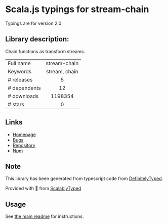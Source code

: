 
# Scala.js typings for stream-chain

Typings are for version 2.0

## Library description:
Chain functions as transform streams.

|                    |                 |
| ------------------ | :-------------: |
| Full name          | stream-chain |
| Keywords           | stream, chain |
| # releases         | 5 |
| # dependents       | 12 |
| # downloads        | 1198354 |
| # stars            | 0 |

## Links
- [Homepage](https://github.com/uhop/stream-chain#readme)
- [Bugs](https://github.com/uhop/stream-chain/issues)
- [Repository](https://github.com/uhop/stream-chain)
- [Npm](https://www.npmjs.com/package/stream-chain)
    


## Note
This library has been generated from typescript code from [DefinitelyTyped](https://definitelytyped.org).

Provided with :purple_heart: from [ScalablyTyped](https://github.com/oyvindberg/ScalablyTyped)

## Usage
See [the main readme](../../readme.md) for instructions.


